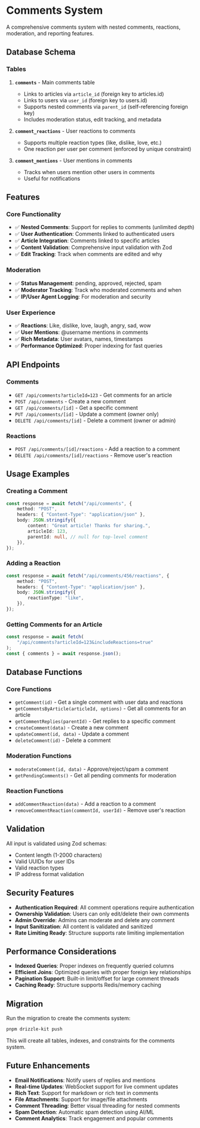# Comments System

A comprehensive comments system with nested comments, reactions, moderation, and reporting features.

## Database Schema

### Tables

1. **`comments`** - Main comments table

    - Links to articles via `article_id` (foreign key to articles.id)
    - Links to users via `user_id` (foreign key to users.id)
    - Supports nested comments via `parent_id` (self-referencing foreign key)
    - Includes moderation status, edit tracking, and metadata

2. **`comment_reactions`** - User reactions to comments

    - Supports multiple reaction types (like, dislike, love, etc.)
    - One reaction per user per comment (enforced by unique constraint)

3. **`comment_mentions`** - User mentions in comments
    - Tracks when users mention other users in comments
    - Useful for notifications

## Features

### Core Functionality

-   ✅ **Nested Comments**: Support for replies to comments (unlimited depth)
-   ✅ **User Authentication**: Comments linked to authenticated users
-   ✅ **Article Integration**: Comments linked to specific articles
-   ✅ **Content Validation**: Comprehensive input validation with Zod
-   ✅ **Edit Tracking**: Track when comments are edited and why

### Moderation

-   ✅ **Status Management**: pending, approved, rejected, spam
-   ✅ **Moderator Tracking**: Track who moderated comments and when
-   ✅ **IP/User Agent Logging**: For moderation and security

### User Experience

-   ✅ **Reactions**: Like, dislike, love, laugh, angry, sad, wow
-   ✅ **User Mentions**: @username mentions in comments
-   ✅ **Rich Metadata**: User avatars, names, timestamps
-   ✅ **Performance Optimized**: Proper indexing for fast queries

## API Endpoints

### Comments

-   `GET /api/comments?articleId=123` - Get comments for an article
-   `POST /api/comments` - Create a new comment
-   `GET /api/comments/[id]` - Get a specific comment
-   `PUT /api/comments/[id]` - Update a comment (owner only)
-   `DELETE /api/comments/[id]` - Delete a comment (owner or admin)

### Reactions

-   `POST /api/comments/[id]/reactions` - Add a reaction to a comment
-   `DELETE /api/comments/[id]/reactions` - Remove user's reaction

## Usage Examples

### Creating a Comment

```typescript
const response = await fetch("/api/comments", {
    method: "POST",
    headers: { "Content-Type": "application/json" },
    body: JSON.stringify({
        content: "Great article! Thanks for sharing.",
        articleId: 123,
        parentId: null, // null for top-level comment
    }),
});
```

### Adding a Reaction

```typescript
const response = await fetch("/api/comments/456/reactions", {
    method: "POST",
    headers: { "Content-Type": "application/json" },
    body: JSON.stringify({
        reactionType: "like",
    }),
});
```

### Getting Comments for an Article

```typescript
const response = await fetch(
    "/api/comments?articleId=123&includeReactions=true"
);
const { comments } = await response.json();
```

## Database Functions

### Core Functions

-   `getComment(id)` - Get a single comment with user data and reactions
-   `getCommentsByArticle(articleId, options)` - Get all comments for an article
-   `getCommentReplies(parentId)` - Get replies to a specific comment
-   `createComment(data)` - Create a new comment
-   `updateComment(id, data)` - Update a comment
-   `deleteComment(id)` - Delete a comment

### Moderation Functions

-   `moderateComment(id, data)` - Approve/reject/spam a comment
-   `getPendingComments()` - Get all pending comments for moderation

### Reaction Functions

-   `addCommentReaction(data)` - Add a reaction to a comment
-   `removeCommentReaction(commentId, userId)` - Remove user's reaction

## Validation

All input is validated using Zod schemas:

-   Content length (1-2000 characters)
-   Valid UUIDs for user IDs
-   Valid reaction types
-   IP address format validation

## Security Features

-   **Authentication Required**: All comment operations require authentication
-   **Ownership Validation**: Users can only edit/delete their own comments
-   **Admin Override**: Admins can moderate and delete any comment
-   **Input Sanitization**: All content is validated and sanitized
-   **Rate Limiting Ready**: Structure supports rate limiting implementation

## Performance Considerations

-   **Indexed Queries**: Proper indexes on frequently queried columns
-   **Efficient Joins**: Optimized queries with proper foreign key relationships
-   **Pagination Support**: Built-in limit/offset for large comment threads
-   **Caching Ready**: Structure supports Redis/memory caching

## Migration

Run the migration to create the comments system:

```bash
pnpm drizzle-kit push
```

This will create all tables, indexes, and constraints for the comments system.

## Future Enhancements

-   **Email Notifications**: Notify users of replies and mentions
-   **Real-time Updates**: WebSocket support for live comment updates
-   **Rich Text**: Support for markdown or rich text in comments
-   **File Attachments**: Support for image/file attachments
-   **Comment Threading**: Better visual threading for nested comments
-   **Spam Detection**: Automatic spam detection using AI/ML
-   **Comment Analytics**: Track engagement and popular comments
